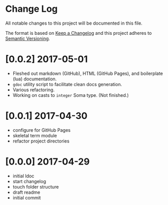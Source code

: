 Change Log
==========

All notable changes to this project will be documented in this file.

The format is based on [Keep a Changelog](http://keepachangelog.com/) and this project adheres to [Semantic Versioning](http://semver.org/).

[0.0.2] 2017-05-01
==================

-	Fleshed out markdown (GitHub), HTML (GitHub Pages), and boilerplate (lua) documentation.
-	`gdoc` utility script to facilitate clean docs generation.
-	Various refactoring.
-	Working on casts to `integer` Soma type. (Not finished.)

[0.0.1] 2017-04-30
==================

-	configure for GitHub Pages
-	skeletal term module
-	refactor project directories

[0.0.0] 2017-04-29
==================

-	initial ldoc
-	start changelog
-	touch folder structure
-	draft readme
-	initial commit
